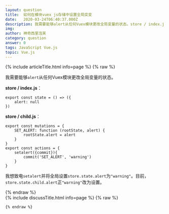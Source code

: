 ```yaml
---
layout: question
title:  如何在模块vuex js存储中设置全局突变
date:   2020-03-24T06:40:37.000Z
description: 我需要能够alert从任何Vuex模块更改全局变量的状态。store / index.js：export const state = () => ...
img: 
author: 神奇西里泡芙
category: question
answer: 0
tags: JavaScript Vue.js
topic: Vue.js
---
```

<div class="article-root">
  <div class="article">
    {% include articleTitle.html info=page %}
    {% raw %}
    <div class="article-content"><p><font style="vertical-align: inherit;"><font style="vertical-align: inherit;">我需要能够</font></font><code>alert</code><font style="vertical-align: inherit;"><font style="vertical-align: inherit;">从任何Vuex模块</font><font style="vertical-align: inherit;">更改全局变量的状态</font><font style="vertical-align: inherit;">。</font></font></p>

<p><strong><font style="vertical-align: inherit;"><font style="vertical-align: inherit;">store / index.js</font></font></strong><font style="vertical-align: inherit;"><font style="vertical-align: inherit;">：</font></font></p>

<pre><code>export const state = () =&gt; ({<font></font>
    alert: null <font></font>
})<font></font>
</code></pre>

<p><strong><font style="vertical-align: inherit;"><font style="vertical-align: inherit;">store / child.js</font></font></strong><font style="vertical-align: inherit;"><font style="vertical-align: inherit;">：</font></font></p>

<pre><code>export const mutations = {<font></font>
    SET_ALERT: function (rootState, alert) {<font></font>
        rootState.alert = alert<font></font>
    }<font></font>
}<font></font>
export const actions = {<font></font>
    setalert({commit}){<font></font>
        commit('SET_ALERT', 'warning')<font></font>
    }<font></font>
}<font></font>
</code></pre>

<p><font style="vertical-align: inherit;"><font style="vertical-align: inherit;">我想致电</font></font><code>setalert</code><font style="vertical-align: inherit;"><font style="vertical-align: inherit;">并将全局设置</font></font><code>store.state.alert</code><font style="vertical-align: inherit;"><font style="vertical-align: inherit;">为</font></font><code>"warning"</code><font style="vertical-align: inherit;"><font style="vertical-align: inherit;">。</font><font style="vertical-align: inherit;">目前，</font></font><code>store.state.child.alert</code><font style="vertical-align: inherit;"><font style="vertical-align: inherit;">正</font></font><code>"warning"</code><font style="vertical-align: inherit;"><font style="vertical-align: inherit;">改为</font><font style="vertical-align: inherit;">设置</font><font style="vertical-align: inherit;">。</font></font></p></div>
    {% endraw %}
  </div>

  <div class="discuss-wrapper">
    {% include discussTitle.html info=page %}
    {% raw %}
    
    {% endraw %}
  </div>
<div>
